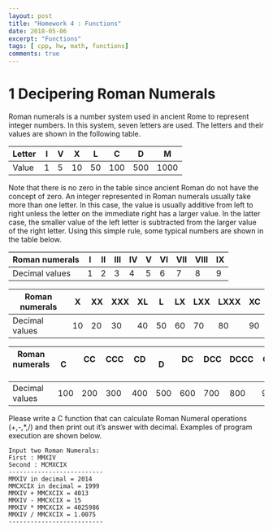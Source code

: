 ```yaml
---
layout: post
title: "Homework 4 : Functions"
date: 2018-05-06
excerpt: "Functions"
tags: [ cpp, hw, math, functions]
comments: true
---
```


# 1     Decipering Roman Numerals
Roman numerals is a number system used in ancient Rome to represent integer numbers. In this system, seven letters are used. The letters and their values are shown in the following table.

|Letter|I|V|X|L|C|D|M|
|---|---|---|---|---|---|---|---|
|Value|1|5|10|50|100|500|1000|

Note that there is no zero in the table since ancient Roman do not have the concept of zero. An integer represented in Roman numerals usually take more than one letter. In this case, the value is usually additive from left to right unless the letter on the immediate right has a larger value. In the latter case, the smaller value of the left letter is subtracted from the larger value of the right letter. Using this simple rule, some typical numbers are shown in the table below. 

|Roman numerals   |I   |II   |III   |IV   |V   |VI   |VII   |VIII   |IX   |
|---|---|---|---|---|---|---|---|---|---|
|Decimal values   |1   |2   |3   |4   |5   |6   |7   |8   |9   |

|Roman numerals   |X   |XX   |XXX   |XL   |L   |LX   |LXX   |LXXX   |XC   |
|---|---|---|---|---|---|---|---|---|---|
|Decimal values   |10   |20   |30   |40   |50   |60   |70   |80   |90   |

|Roman numerals   |C   |CC   |CCC   |CD   |D   |DC   |DCC   |DCCC   |CM   |
|---|---|---|---|---|---|---|---|---|---|
|Decimal values   |100   |200   |300   |400   |500   |600   |700   |800   |900   |


Please write a C function that can calculate Roman Numeral operations (+,-,*,/) and then print out it’s answer with decimal. Examples of program execution are shown below.

```
Input two Roman Numerals:
First : MMXIV
Second : MCMXCIX
--------------------------
MMXIV in decimal = 2014
MMCXCIX in decimal = 1999
MMXIV + MMCXCIX = 4013
MMXIV - MMCXCIX = 15
MMXIV * MMCXCIX = 4025986
MMXIV / MMCXCIX = 1.0075
--------------------------
```
